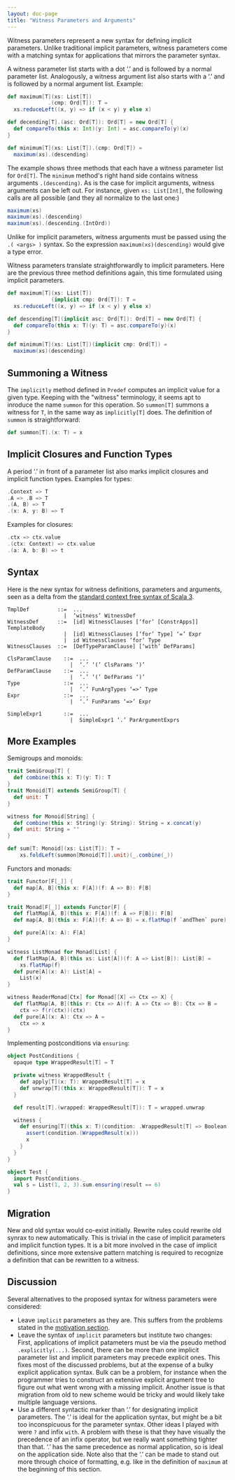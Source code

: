 ```yaml
---
layout: doc-page
title: "Witness Parameters and Arguments"
---
```


Witness parameters represent a new syntax for defining implicit parameters. Unlike traditional implicit parameters, witness parameters come with a matching syntax for applications that mirrors the parameter syntax.

A witness parameter list starts with a dot ‘.’ and is followed by a normal parameter list. Analogously, a witness argument list also starts with a ‘.’ and is followed by a normal argument list. Example:
```scala
def maximum[T](xs: List[T])
             .(cmp: Ord[T]): T =
  xs.reduceLeft((x, y) => if (x < y) y else x)

def decending[T].(asc: Ord[T]): Ord[T] = new Ord[T] {
  def compareTo(this x: Int)(y: Int) = asc.compareTo(y)(x)
}

def minimum[T](xs: List[T]).(cmp: Ord[T]) =
  maximum(xs).(descending)
```
The example shows three methods that each have a witness parameter list for `Ord[T]`.
The `minimum` method's right hand side contains witness arguments `.(descending)`.
As is the case for implicit arguments, witness arguments can be left out. For instance,
given `xs: List[Int]`, the following calls are all possible (and they all normalize to the last one:)
```scala
maximum(xs)
maximum(xs).(descending)
maximum(xs).(descending.(IntOrd))
```
Unlike for implicit parameters, witness arguments must be passed using the `.( <args> )` syntax. So the expression `maximum(xs)(descending)` would give a type error.

Witness parameters translate straightforwardly to implicit parameters. Here are the previous three method definitions again, this time formulated using implicit parameters.
```scala
def maximum[T](xs: List[T])
              (implicit cmp: Ord[T]): T =
  xs.reduceLeft((x, y) => if (x < y) y else x)

def descending[T](implicit asc: Ord[T]): Ord[T] = new Ord[T] {
  def compareTo(this x: T)(y: T) = asc.compareTo(y)(x)
}

def minimum[T](xs: List[T])(implicit cmp: Ord[T]) =
  maximum(xs)(descending)
```

## Summoning a Witness

The `implicitly` method defined in `Predef` computes an implicit value for a given type. Keeping with the "witness" terminology, it seems apt to inroduce the name `summon` for this operation. So `summon[T]` summons a witness for `T`, in the same way as `implicitly[T]` does.
The definition of `summon` is straightforward:
```scala
def summon[T].(x: T) = x
```

## Implicit Closures and Function Types

A period ‘.’ in front of a parameter list also marks implicit closures and implicit function types. Examples for types:
```scala
.Context => T
.A => .B => T
.(A, B) => T
.(x: A, y: B) => T
```
Examples for closures:
```scala
.ctx => ctx.value
.(ctx: Context) => ctx.value
.(a: A, b: B) => t
```

## Syntax

Here is the new syntax for witness definitions, parameters and arguments, seen as a delta from the [standard context free syntax of Scala 3](http://dotty.epfl.ch/docs/internals/syntax.html).
```
TmplDef         ::=  ...
                  |  ‘witness’ WitnessDef
WitnessDef      ::=  [id] WitnessClauses [‘for’ [ConstrApps]] TemplateBody
                  |  [id] WitnessClauses [‘for’ Type] ‘=’ Expr
                  |  id WitnessClauses ‘for’ Type
WitnessClauses  ::=  [DefTypeParamClause] [‘with’ DefParams]

ClsParamClause    ::=  ...
                    |  ‘.’ ‘(’ ClsParams ‘)’
DefParamClause    ::=  ...
                    |  ‘.’ ‘(’ DefParams ‘)’
Type              ::=  ...
                    |  ‘.’ FunArgTypes ‘=>’ Type
Expr              ::=  ...
                    |  ‘.’ FunParams ‘=>’ Expr

SimpleExpr1       ::=  ...
                    |  SimpleExpr1 ‘.’ ParArgumentExprs
```

## More Examples

Semigroups and monoids:
```scala
trait SemiGroup[T] {
  def combine(this x: T)(y: T): T
}
trait Monoid[T] extends SemiGroup[T] {
  def unit: T
}

witness for Monoid[String] {
  def combine(this x: String)(y: String): String = x.concat(y)
  def unit: String = ""
}

def sum[T: Monoid](xs: List[T]): T =
    xs.foldLeft(summon[Monoid[T]].unit)(_.combine(_))
```
Functors and monads:
```scala
trait Functor[F[_]] {
  def map[A, B](this x: F[A])(f: A => B): F[B]
}

trait Monad[F[_]] extends Functor[F] {
  def flatMap[A, B](this x: F[A])(f: A => F[B]): F[B]
  def map[A, B](this x: F[A])(f: A => B) = x.flatMap(f `andThen` pure)

  def pure[A](x: A): F[A]
}

witness ListMonad for Monad[List] {
  def flatMap[A, B](this xs: List[A])(f: A => List[B]): List[B] =
    xs.flatMap(f)
  def pure[A](x: A): List[A] =
    List(x)
}

witness ReaderMonad[Ctx] for Monad[[X] => Ctx => X] {
  def flatMap[A, B](this r: Ctx => A)(f: A => Ctx => B): Ctx => B =
    ctx => f(r(ctx))(ctx)
  def pure[A](x: A): Ctx => A =
    ctx => x
}
```
Implementing postconditions via `ensuring`:
```scala
object PostConditions {
  opaque type WrappedResult[T] = T

  private witness WrappedResult {
    def apply[T](x: T): WrappedResult[T] = x
    def unwrap[T](this x: WrappedResult[T]): T = x
  }

  def result[T].(wrapped: WrappedResult[T]): T = wrapped.unwrap

  witness {
    def ensuring[T](this x: T)(condition: .WrappedResult[T] => Boolean): T = {
      assert(condition.(WrappedResult(x)))
      x
    }
  }
}

object Test {
  import PostConditions._
  val s = List(1, 2, 3).sum.ensuring(result == 6)
}
```

## Migration

New and old syntax would co-exist initially. Rewrite rules could rewrite old synrax to new automatically. This is trivial in the case of implicit parameters and implicit function types. It is a bit more involved in the case of implicit definitions, since more extensive pattern matching is required to recognize a definition that can be rewritten to a witness.

## Discussion

Several alternatives to the proposed syntax for witness parameters were considered:

 - Leave `implicit` parameters as they are. This suffers from the problems stated
   in the [motivation section](./motivation.md).
 - Leave the syntax of `implicit` parameters but institute two changes: First, applications
   of implicit patameters must be via the pseudo method `.explicitly(...)`. Second, there can be more than one implicit parameter list and implicit parameters may precede explicit ones. This fixes most of the discussed problems, but at the expense of a bulky explicit application syntax. Bulk can be a problem, for instance when the programmer tries to
   construct an extensive explicit argument tree to figure out what went wrong with a missing
   implicit. Another issue is that migration from old to new scheme would be tricky and
   would likely take multiple language versions.
 - Use a different syntactic marker than ‘.’ for designating implicit parameters. The ‘.’ is   ideal for the application syntax, but might be a bit too inconspicuous for the parameter
   syntax. Other ideas I played with were `?` and infix `with`. A problem with these
   is that they have visually the precedence of an infix operator, but we really want something tighter than that. ‘.’ has the same precedence as normal application, so is ideal on the application side. Note also that the ‘.’ can be made to stand out more
   through choice of formatting, e.g. like in the definition of `maximum` at the beginning of
   this section.




